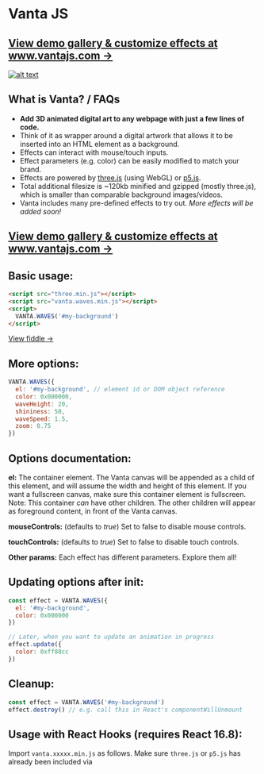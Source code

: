 # Vanta JS

## [View demo gallery & customize effects at www.vantajs.com &rarr;](https://www.vantajs.com)

[![alt text](https://www.vantajs.com/gallery/vanta-preview.gif "Vanta JS")](https://www.vantajs.com)



## What is Vanta? / FAQs

- **Add 3D animated digital art to any webpage with just a few lines of code.**
- Think of it as wrapper around a digital artwork that allows it to be inserted into an HTML element as a background.
- Effects can interact with mouse/touch inputs.
- Effect parameters (e.g. color) can be easily modified to match your brand.
- Effects are powered by [three.js](https://github.com/mrdoob/three.js/) (using WebGL) or [p5.js](https://github.com/processing/p5.js).
- Total additional filesize is ~120kb minified and gzipped (mostly three.js), which is smaller than comparable background images/videos.
- Vanta includes many pre-defined effects to try out. *More effects will be added soon!*

## [View demo gallery & customize effects at www.vantajs.com &rarr;](https://www.vantajs.com)

## Basic usage:

```html
<script src="three.min.js"></script>
<script src="vanta.waves.min.js"></script>
<script>
  VANTA.WAVES('#my-background')
</script>
```

[View fiddle &rarr;](https://jsfiddle.net/xb74q5h1/)

## More options:

```js
VANTA.WAVES({
  el: '#my-background', // element id or DOM object reference
  color: 0x000000,
  waveHeight: 20,
  shininess: 50,
  waveSpeed: 1.5,
  zoom: 0.75
})
```

## Options documentation:

**el:** The container element. The Vanta canvas will be appended as a child of this element, and will assume the width and height of this element. If you want a fullscreen canvas, make sure this container element is fullscreen. Note: This container *can* have other children. The other children will appear as foreground content, in front of the Vanta canvas.

**mouseControls:** (defaults to *true*) Set to false to disable mouse controls.

**touchControls:** (defaults to *true*) Set to false to disable touch controls.

**Other params:** Each effect has different parameters. Explore them all!

## Updating options after init:

```js
const effect = VANTA.WAVES({
  el: '#my-background',
  color: 0x000000
})

// Later, when you want to update an animation in progress
effect.update({
  color: 0xff88cc
})
```

## Cleanup:

```js
const effect = VANTA.WAVES('#my-background')
effect.destroy() // e.g. call this in React's componentWillUnmount
```

## Usage with React Hooks (requires React 16.8):

Import `vanta.xxxxx.min.js` as follows. Make sure `three.js` or `p5.js` has already been included via <script> tag.

```js
import React, { useState, useEffect, useRef } from 'react'
import BIRDS from './vanta.birds.min.js'
// Make sure window.THREE is defined, e.g. by including three.min.js in the document head using a <script> tag

const MyComponent = (props) => {
  const [vantaEffect, setVantaEffect] = useState(0)
  const myRef = useRef(null)
  useEffect(() => {
    if (!vantaEffect) {
      setVantaEffect(BIRDS({
        el: myRef.current
      }))
    }
    return () => {
      if (vantaEffect) vantaEffect.destroy()
    }
  }, [vantaEffect])
  return <div ref={myRef}>
    Foreground content goes here
  </div>
}
```

## Usage with React Classes:

```js
import React from 'react'
import BIRDS from './vanta.birds.min.js'
// Make sure window.THREE is defined, e.g. by including three.min.js in the document head using a <script> tag

class MyComponent extends React.Component {
  constructor() {
    super()
    this.vantaRef = React.createRef()
  }
  componentDidMount() {
    this.vantaEffect = BIRDS({
      el: this.vantaRef.current
    })
  }
  componentWillUnmount() {
    if (this.vantaEffect) this.vantaEffect.destroy()
  }
  render() {
    return <div ref={this.vantaRef}>
      Foreground content goes here
    </div>
  }
}
```
[View fiddle &rarr;](https://jsfiddle.net/tsrwxzyL/2/)

## Using THREE from npm

You can also import `three` from npm, and pass it into the effect constructor.

```js
import React from 'react'
import * as THREE from 'three'
import BIRDS from './vanta.birds.min.js'

...
  componentDidMount() {
    this.vantaEffect = BIRDS({
      el: this.vantaRef.current,
      THREE: THREE // use a custom THREE when initializing
    })
  }

```

## Local dev:

Clone the repo, run `npm install` and `npm run dev`, and go to localhost:8080.

## Credits

- General inspiration from [shadertoy.com](https://www.shadertoy.com), [#generative](https://www.twitter.com/hashtag/generative), [/r/generative](https://www.reddit.com/r/generative/), [/r/creativecoding](https://www.reddit.com/r/creativecoding/), etc

- Birds effect from https://threejs.org/examples/?q=birds#webgl_gpgpu_birds by @zz85
- Fog effect from https://thebookofshaders.com/13/ by @patriciogonzalezvivo
- Clouds effect from https://www.shadertoy.com/view/XslGRr by Inigo Quilez
- Clouds2 effect from https://www.shadertoy.com/view/lsBfDz by Rune Stubbe
- Trunk, Topology effects from http://generated.space/ by Kjetil Midtgarden Golid @kgolid
